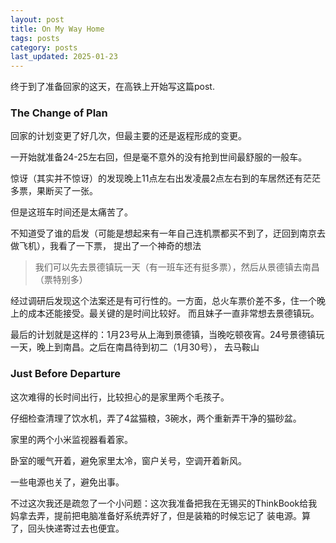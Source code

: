 ```yaml
---
layout: post
title: On My Way Home
tags: posts
category: posts
last_updated: 2025-01-23
---
```


终于到了准备回家的这天，在高铁上开始写这篇post.

### The Change of Plan

回家的计划变更了好几次，但最主要的还是返程形成的变更。

一开始就准备24-25左右回，但是毫不意外的没有抢到世间最舒服的一般车。

惊讶（其实并不惊讶）的发现晚上11点左右出发凌晨2点左右到的车居然还有茫茫多票，果断买了一张。

但是这班车时间还是太痛苦了。

不知道受了谁的启发（可能是想起来有一年自己连机票都买不到了，迂回到南京去做飞机），我看了一下票，
提出了一个神奇的想法

> 我们可以先去景德镇玩一天（有一班车还有挺多票），然后从景德镇去南昌（票特别多）

经过调研后发现这个法案还是有可行性的。一方面，总火车票价差不多，住一个晚上的成本还能接受。最关键的是时间比较好。
而且妹子一直非常想去景德镇玩。

最后的计划就是这样的：1月23号从上海到景德镇，当晚吃顿夜宵。24号景德镇玩一天，晚上到南昌。之后在南昌待到初二（1月30号），
去马鞍山

### Just Before Departure

这次难得的长时间出行，比较担心的是家里两个毛孩子。

仔细检查清理了饮水机，弄了4盆猫粮，3碗水，两个重新弄干净的猫砂盆。

家里的两个小米监视器看着家。

卧室的暖气开着，避免家里太冷，窗户关号，空调开着新风。

一些电源也关了，避免出事。

不过这次我还是疏忽了一个小问题：这次我准备把我在无锡买的ThinkBook给我妈拿去弄，提前把电脑准备好系统弄好了，但是装箱的时候忘记了
装电源。算了，回头快递寄过去也便宜。